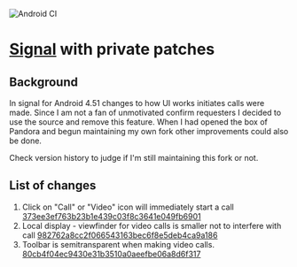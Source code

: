 ![Android CI](https://github.com/simonsso/Signal-Android/workflows/Android%20CI/badge.svg?branch=cust_remove_antifeature_callconfirm)

# [Signal](https://signal.org/) with private patches

## Background
In signal for Android 4.51 changes to how UI works initiates calls were made. Since I am not a fan of unmotivated confirm requesters I
decided to use the source and remove this feature. When I had opened the box of Pandora and begun maintaining my own fork other improvements could also be done.

Check version history to judge if I'm still maintaining this fork or not.

## List of changes
1. Click on "Call" or "Video" icon will immediately start a call [373ee3ef763b23b1e439c03f8c3641e049fb6901](https://github.com/simonsso/Signal-Android/commit/373ee3ef763b23b1e439c03f8c3641e049fb6901 )
2. Local display - viewfinder for video calls is smaller not to interfere with call [982762a8cc2f066543163bec6f8e5deb4ca9a186](https://github.com/simonsso/Signal-Android/commit/982762a8cc2f066543163bec6f8e5deb4ca9a186)
3. Toolbar is semitransparent when making video calls. [80cb4f04ec9430e31b3510a0aeefbe06a8d6f317](https://github.com/simonsso/Signal-Android/commit/80cb4f04ec9430e31b3510a0aeefbe06a8d6f317)
